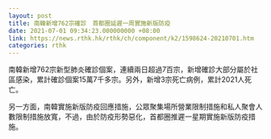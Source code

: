 ```yaml
---
layout: post
title: 南韓新增762宗確診　首都圈延遲一周實施新版防疫
date: 2021-07-01 09:34:23.000000000 +08:00
link: https://news.rthk.hk/rthk/ch/component/k2/1598624-20210701.htm
categories: rthk
---
```


南韓新增762宗新型肺炎確診個案，連續兩日超過7百宗，新增確診大部分屬於社區感染，累計確診個案15萬7千多宗。另外，新增3宗死亡病例，累計2021人死亡。

另一方面，南韓實施新版防疫回應措施，公眾聚集場所營業限制措施和私人聚會人數限制措施放寬，不過，由於防疫形勢惡化，首都圈推遲一星期實施新版防疫措施。
